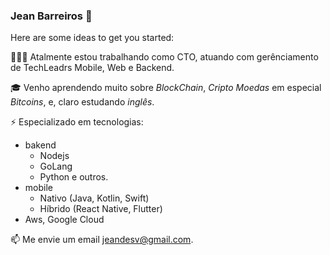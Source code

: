### Jean Barreiros 👋

Here are some ideas to get you started:

👨🏻‍💻 Atalmente estou trabalhando como CTO, atuando com gerênciamento de TechLeadrs Mobile, Web e Backend.

🎓 Venho aprendendo muito sobre _BlockChain_, _Cripto_ _Moedas_ em especial _Bitcoins_, e, claro estudando _inglês_.

⚡ Especializado em tecnologias:
  - bakend
    - Nodejs
    - GoLang
    - Python e outros.
  - mobile
      - Nativo (Java, Kotlin, Swift)
      - Híbrido (React Native, Flutter)
  - Aws, Google Cloud

📫 Me envie um email jeandesv@gmail.com.
